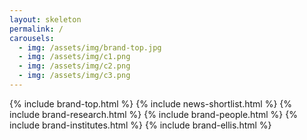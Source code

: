 ```yaml
---
layout: skeleton
permalink: /
carousels:
  - img: /assets/img/brand-top.jpg
  - img: /assets/img/c1.png
  - img: /assets/img/c2.png
  - img: /assets/img/c3.png
---
```


{% include brand-top.html %}
{% include news-shortlist.html %}
{% include brand-research.html %}
{% include brand-people.html %}
{% include brand-institutes.html %}
{% include brand-ellis.html %}